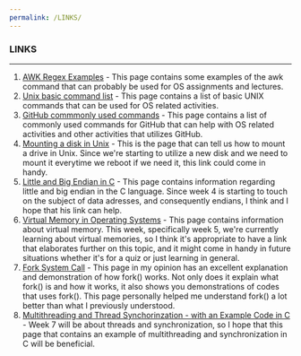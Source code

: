 ```yaml
---
permalink: /LINKS/
---
```


### LINKS
---
1. [AWK Regex Examples](https://www.tutorialspoint.com/awk/awk_regular_expressions.htm) - This page contains some examples of the awk command that can probably be used for OS assignments and lectures.
2. [Unix basic command list](http://mally.stanford.edu/~sr/computing/basic-unix.html) - This page contains a list of basic UNIX commands that can be used for OS related activities.
3. [GitHub commmonly used commands](https://github.com/joshnh/Git-Commands) - This page contains a list of commonly used commands for GitHub that can help with OS related activities and other activities that utilizes GitHub.
4. [Mounting a disk in Unix](https://osp4diss.vlsm.org/W03-03.html) - This is the page that can tell us how to mount a drive in Unix. Since we're starting to utilize a new disk and we need to mount it everytime we reboot if we need it, this link could come in handy.
5. [Little and Big Endian in C](https://www.geeksforgeeks.org/little-and-big-endian-mystery/) - This page contains information regarding little and big endian in the C language. Since week 4 is starting to touch on the subject of data adresses, and consequently endians, I think and I hope that his link can help.
6. [Virtual Memory in Operating Systems](https://www.geeksforgeeks.org/virtual-memory-in-operating-system/) - This page contains information about virtual memory. This week, specifically week 5, we're currently learning about virtual memories, so I think it's appropriate to have a link that elaborates further on this topic, and it might come in handy in future situations whether it's for a quiz or just learning in general.
7. [Fork System Call](https://www.geeksforgeeks.org/fork-system-call/) - This page in my opinion has an excellent explanation and demonstration of how fork() works. Not only does it explain what fork() is and how it works, it also shows you demonstrations of codes that uses fork(). This page personally helped me understand fork() a lot better than what I previously understood.
8. [Multithreading and Thread Synchorinzation - with an Example Code in C](https://www.linkedin.com/pulse/multithreading-thread-synchronization-example-code-c-pratik-parvati/) - Week 7 will be about threads and synchronization, so I hope that this page that contains an example of multithreading and synchronization in C will be beneficial.
